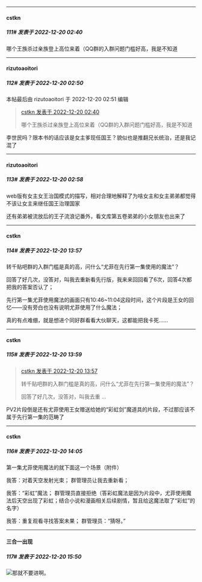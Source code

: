 

*****

####  cstkn  
##### 111#       发表于 2022-12-20 02:40

哪个王族杀过亲族登上高位来着（QQ群的入群问题门槛好高，我是不知道

*****

####  rizutoaoitori  
##### 112#       发表于 2022-12-20 02:50

 本帖最后由 rizutoaoitori 于 2022-12-20 02:51 编辑 
<blockquote><a href="httphttps://bbs.saraba1st.com/2b/forum.php?mod=redirect&amp;goto=findpost&amp;pid=59014599&amp;ptid=2086470" target="_blank">cstkn 发表于 2022-12-20 02:40</a>

哪个王族杀过亲族登上高位来着（QQ群的入群问题门槛好高，我是不知道</blockquote>
李世民吗？限本书的话应该是女主爹现任国王？貌似也是推翻兄长统治，还是我记混了

*****

####  rizutoaoitori  
##### 113#       发表于 2022-12-20 02:58

web版有女主女王治国模式的描写，相对合理地解释了为啥女主和女主弟弟都觉得不该让女主来继任国王治理国家

还有弟弟被流放后的王子流浪记番外，看文库第五卷弟弟的小女朋友也出来了



*****

####  cstkn  
##### 114#       发表于 2022-12-20 13:57

转千贴吧群的入群门槛是真的高，问什么“尤菲在先行第一集使用的魔法”？

回答了好几次，没答对，叫我去重新看先行版，我来来回回看了6次，回答4次都把我的答案否认了；

先行第一集尤菲使用魔法的画面只有10:46~11:04这段时间，这个片段是王女的回忆——没有旁白也没有说明尤菲使用了什么魔法；

真的有点难绷，就是想进个同好群看看大伙聊天，这都能把我卡死......

*****

####  cstkn  
##### 115#       发表于 2022-12-20 13:59

<blockquote><a href="httphttps://bbs.saraba1st.com/2b/forum.php?mod=redirect&amp;goto=findpost&amp;pid=59018995&amp;ptid=2086470" target="_blank">cstkn 发表于 2022-12-20 13:57</a>

转千贴吧群的入群门槛是真的高，问什么“尤菲在先行第一集使用的魔法”？

回答了好几次，没答对，叫我去重 ...</blockquote>
PV2片段倒是还有尤菲使用王女赠送给她的“彩虹剑”魔道具的片段，不过那应该不属于先行第一集的范畴了



*****

####  cstkn  
##### 116#       发表于 2022-12-20 14:05

第一集尤菲使用魔法的就下面这一个场景（附件）

我答：对着天空发射光束； 群管理员让我去重新看；

我答：“彩虹”魔法； 群管理员直接拒绝（答彩虹魔法是因为片段中，尤菲使用魔法后天空出现了彩虹；结合小说和漫画相关后续剧情，暂且给这魔法取了“彩虹”的名字）

我答：重复观看寻找答案未果； 群管理员：“猜呀。”



*****

####  三合一出现  
##### 117#       发表于 2022-12-20 15:50

<img src="https://static.saraba1st.com/image/smiley/face2017/001.png" referrerpolicy="no-referrer">那就不要进啊。

